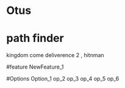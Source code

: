 # Otus

# path finder

kingdom come deliverence 2 , hitnman

#feature
NewFeature_1

#Options
Option_1
op_2
op_3
op_4
op_5
op_6